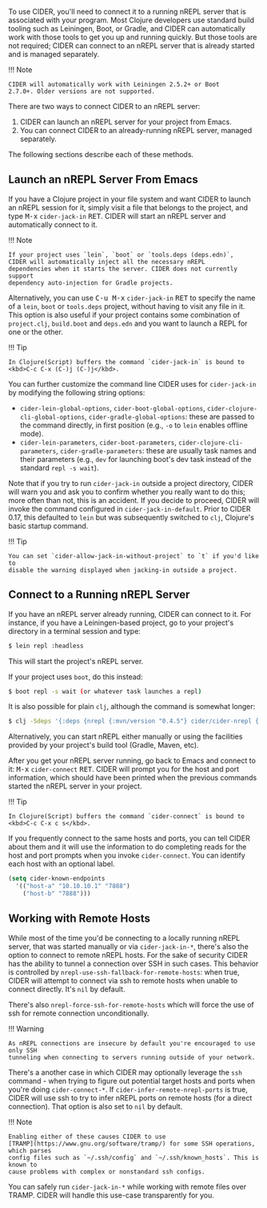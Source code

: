 To use CIDER, you'll need to connect it to a running nREPL server that
is associated with your program. Most Clojure developers use standard
build tooling such as Leiningen, Boot, or Gradle, and CIDER can
automatically work with those tools to get you up and running
quickly. But those tools are not required; CIDER can connect to an
nREPL server that is already started and is managed separately.

!!! Note

    CIDER will automatically work with Leiningen 2.5.2+ or Boot
    2.7.0+. Older versions are not supported.

There are two ways to connect CIDER to an nREPL server:

1. CIDER can launch an nREPL server for your project from Emacs.
2. You can connect CIDER to an already-running nREPL server, managed separately.

The following sections describe each of these methods.

## Launch an nREPL Server From Emacs

If you have a Clojure project in your file system and want CIDER to
launch an nREPL session for it, simply visit a file that belongs to
the project, and type <kbd>M-x</kbd> `cider-jack-in`
<kbd>RET</kbd>. CIDER will start an nREPL server and automatically
connect to it.

!!! Note

    If your project uses `lein`, `boot` or `tools.deps (deps.edn)`,
    CIDER will automatically inject all the necessary nREPL
    dependencies when it starts the server. CIDER does not currently support
    dependency auto-injection for Gradle projects.

Alternatively, you can use <kbd>C-u M-x</kbd> `cider-jack-in` <kbd>RET</kbd> to
specify the name of a `lein`, `boot` or `tools.deps` project, without having to
visit any file in it. This option is also useful if your project contains some
combination of `project.clj`, `build.boot` and `deps.edn` and you want to launch
a REPL for one or the other.

!!! Tip

    In Clojure(Script) buffers the command `cider-jack-in` is bound to <kbd>C-c C-x (C-)j (C-)j</kbd>.

You can further customize the command line CIDER uses for `cider-jack-in` by
modifying the following string options:

* `cider-lein-global-options`, `cider-boot-global-options`,
  `cider-clojure-cli-global-options`, `cider-gradle-global-options`:
  these are passed to the command directly, in first position
  (e.g., `-o` to `lein` enables offline mode).
* `cider-lein-parameters`, `cider-boot-parameters`,
  `cider-clojure-cli-parameters`, `cider-gradle-parameters`: these are
  usually task names and their parameters (e.g., `dev` for launching
  boot's dev task instead of the standard `repl -s wait`).

Note that if you try to run `cider-jack-in` outside a project
directory, CIDER will warn you and ask you to confirm whether you
really want to do this; more often than not, this is an accident.  If
you decide to proceed, CIDER will invoke the command configured in
`cider-jack-in-default`. Prior to CIDER 0.17, this defaulted to `lein`
but was subsequently switched to `clj`, Clojure's basic startup command.

!!! Tip

    You can set `cider-allow-jack-in-without-project` to `t` if you'd like to
    disable the warning displayed when jacking-in outside a project.

## Connect to a Running nREPL Server

If you have an nREPL server already running, CIDER can connect to
it. For instance, if you have a Leiningen-based project, go to your
project's directory in a terminal session and type:

```sh
$ lein repl :headless
```

This will start the project's nREPL server.

If your project uses `boot`, do this instead:

```sh
$ boot repl -s wait (or whatever task launches a repl)
```

It is also possible for plain `clj`, although the command is somewhat longer:

```sh
$ clj -Sdeps '{:deps {nrepl {:mvn/version "0.4.5"} cider/cider-nrepl {:mvn/version "0.18.0"}}}' -m nrepl.cmdline --middleware "[cider.nrepl/cider-middleware]"
```

Alternatively, you can start nREPL either manually or using the facilities
provided by your project's build tool (Gradle, Maven, etc).

After you get your nREPL server running, go back to Emacs and connect
to it: <kbd>M-x</kbd> `cider-connect` <kbd>RET</kbd>. CIDER will
prompt you for the host and port information, which should have been
printed when the previous commands started the nREPL server in your
project.

!!! Tip

    In Clojure(Script) buffers the command `cider-connect` is bound to <kbd>C-c C-x c s</kbd>.

If you frequently connect to the same hosts and ports, you can tell
CIDER about them and it will use the information to do completing
reads for the host and port prompts when you invoke
`cider-connect`. You can identify each host with an optional label.

```el
(setq cider-known-endpoints
  '(("host-a" "10.10.10.1" "7888")
    ("host-b" "7888")))
```

## Working with Remote Hosts

While most of the time you'd be connecting to a locally running nREPL
server, that was started manually or via `cider-jack-in-*`, there's
also the option to connect to remote nREPL hosts. For the sake of security
CIDER has the ability to tunnel a connection over SSH in such cases.
This behavior is controlled by
`nrepl-use-ssh-fallback-for-remote-hosts`: when true, CIDER will attempt to
connect via ssh to remote hosts when unable to connect directly. It's
`nil` by default.

There's also `nrepl-force-ssh-for-remote-hosts` which will force the use
of ssh for remote connection unconditionally.

!!! Warning

    As nREPL connections are insecure by default you're encouraged to use only SSH
    tunneling when connecting to servers running outside of your network.

There's a another case in which CIDER may optionally leverage the `ssh` command - when
trying to figure out potential target hosts and ports when you're doing `cider-connect-*`.
If  `cider-infer-remote-nrepl-ports` is true, CIDER will use ssh to try to infer
nREPL ports on remote hosts (for a direct connection). That option is also set to `nil`
by default.

!!! Note

    Enabling either of these causes CIDER to use
    [TRAMP](https://www.gnu.org/software/tramp/) for some SSH operations, which parses
    config files such as `~/.ssh/config` and `~/.ssh/known_hosts`. This is known to
    cause problems with complex or nonstandard ssh configs.

You can safely run `cider-jack-in-*` while working with remote files over TRAMP. CIDER
will handle this use-case transparently for you.
